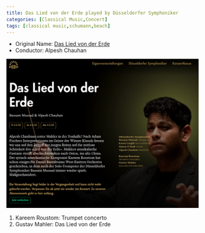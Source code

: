 ```yaml
---
title: Das Lied von der Erde played by Düsseldorfer Symphoniker
categories: [Classical Music,Concert]
tags: [classical music,schumann,beach]
---
```


- Original Name: [Das Lied von der Erde](https://www.tonhalle.de/veranstaltung/sternzeichen/14266-das-lied-von-der-erde)
- Conductor: Alpesh Chauhan

![Das Lied von der Erde](das_lied_von_der_erde.png)


1. Kareem Roustom: Trumpet concerto
2. Gustav Mahler: Das Lied von der Erde